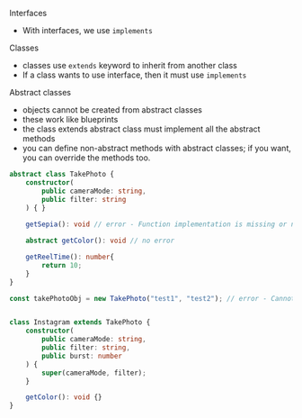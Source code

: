 Interfaces
- With interfaces, we use `implements`

Classes
- classes use `extends` keyword to inherit from another class
- If a class wants to use interface, then it must use `implements`

Abstract classes
- objects cannot be created from abstract classes
- these work like blueprints
- the class extends abstract class must implement all the abstract methods
- you can define non-abstract methods with abstract classes; if you want, you can override the methods too.

```ts
abstract class TakePhoto {
    constructor(
        public cameraMode: string,
        public filter: string
    ) { }
    
    getSepia(): void // error - Function implementation is missing or not immediately following the declaration.

    abstract getColor(): void // no error

    getReelTime(): number{
        return 10;
    }
}

const takePhotoObj = new TakePhoto("test1", "test2"); // error - Cannot create an instance of an abstract class.ts(2511)


class Instagram extends TakePhoto {
    constructor(
        public cameraMode: string,
        public filter: string,
        public burst: number
    ) {
        super(cameraMode, filter);
    }

    getColor(): void {}
}
```
